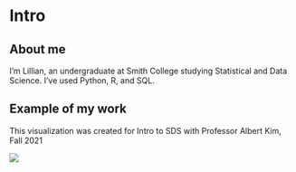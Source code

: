 Intro
================

## About me

I’m Lillian, an undergraduate at Smith College studying Statistical and
Data Science. I’ve used Python, R, and SQL.

## Example of my work

This visualization was created for Intro to SDS with Professor Albert
Kim, Fall 2021

![](README_files/map.png)<!-- -->
